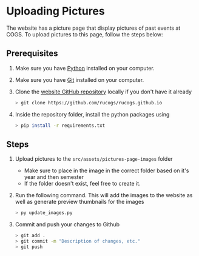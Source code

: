 # Uploading Pictures

The website has a picture page that display pictures of past events at COGS. To upload pictures to this page, follow the steps below:

## Prerequisites

1. Make sure you have [Python](https://www.python.org/downloads/) installed on your computer.
2. Make sure you have [Git](https://git-scm.com/book/en/v2/Getting-Started-Installing-Git) installed on your computer.
3. Clone the [website GitHub repository](https://github.com/rucogs/rucogs.github.io) locally if you don't have it already

    ```bash
    > git clone https://github.com/rucogs/rucogs.github.io
    ```

4. Inside the repository folder, install the python packages using

    ```bash
    > pip install -r requirements.txt
    ```

## Steps

1. Upload pictures to the `src/assets/pictures-page-images` folder

    - Make sure to place in the image in the correct folder based on it's year and then semester
    - If the folder doesn't exist, feel free to create it.

2. Run the following command. This will add the images to the website as well as generate preview thumbnails for the images

    ```bash
    > py update_images.py
    ```

3. Commit and push your changes to Github

    ```bash
    > git add .
    > git commit -m "Description of changes, etc."
    > git push
    ```
